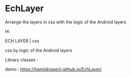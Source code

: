 # EchLayer
Arrange the layers in css with the logic of the Android layers

Hi 

ECH LAYER | css

css by logic of the Android layers

Library classes :


demo : https://hamiidnaserii.github.io/EchLayer/


